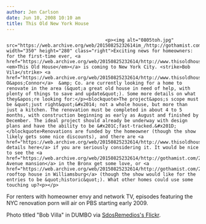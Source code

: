 ```yaml
---
author: Jen Carlson
date: Jun 10, 2008 10:10 am
title: This Old New York House
---
```


	
										<p><img alt="0805toh.jpg" src="https://web.archive.org/web/20150825232614im_/http://gothamist.com/attachments/arts_jen/0805toh.jpg" width="350" height="280" class="right">Exciting news for homeowners: for the first-time ever, <a href="https://web.archive.org/web/20150825232614/http://www.thisoldhouse.com/"><em>This Old House</em></a> is coming to New York City. <strike>Bob Vila</strike> <a href="https://web.archive.org/web/20150825232614/http://www.thisoldhouse.com/toh/biography/0,,441624,00.html">Kevin O&apos;Connor</a>  &amp; Co. are currently looking for a home to renovate in the area (&quot;a great old house in need of help, with plenty of things to save and update&quot;). Some more details on what they&apos;re looking for:</p><blockquote>The project&apos;s scope must be &quot;just right&quot;&#x2014; not a whole house, but more than just a kitchen. The renovation must be completed in about 4 to 5 months, with construction beginning as early as August and finished by December. The ideal project should already be underway with design plans and have the ability to be &#x201C;fast-tracked.&#x201D;</blockquote>Renovations are funded by the homeowner (though the show likely gets some nice discounts), and there are <a href="https://web.archive.org/web/20150825232614/http://www.thisoldhouse.com/toh/info/0,,20205059,00.html">more details here</a> if you are seriously considering it. It would be nice to see the <a href="https://web.archive.org/web/20150825232614/http://gothamist.com/2007/12/27/bronx.php">Anthony Avenue mansion</a> in the Bronx get some love, or <a href="https://web.archive.org/web/20150825232614/http://gothamist.com/2008/03/24/movin_on_up_1.php">the rooftop house in Williamsburg</a> (though the show would like for the entries to be &quot;historic&quot;). What other homes could use some touching up?<p></p>

<p>For renters with homeowner envy and network TV, episodes featuring the NYC renovation porn will air on PBS starting early 2009.</p>

<p><span class="photo_caption">Photo titled &quot;Bob Villa&quot; in DUMBO via <a href="https://web.archive.org/web/20150825232614/http://www.flickr.com/photos/sdosremedios/2505066725/">SdosRemedios&apos;s Flickr</a>.</span></p>					
										
									
				